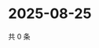 # 2025-08-25

共 0 条

<!-- BEGIN ZHIHUVIDEO -->
<!-- 最后更新时间 Mon Aug 25 2025 23:12:15 GMT+0800 (China Standard Time) -->

<!-- END ZHIHUVIDEO -->
